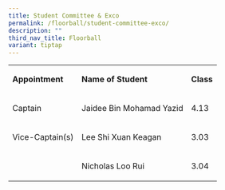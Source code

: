 ```yaml
---
title: Student Committee & Exco
permalink: /floorball/student-committee-exco/
description: ""
third_nav_title: Floorball
variant: tiptap
---
```

<table style="minWidth: 75px">
<colgroup>
<col>
<col>
<col>
</colgroup>
<tbody>
<tr>
<td rowspan="1" colspan="1">
<p><strong>Appointment</strong>
</p>
</td>
<td rowspan="1" colspan="1">
<p><strong>Name of Student</strong>
</p>
</td>
<td rowspan="1" colspan="1">
<p><strong>Class</strong>
</p>
</td>
</tr>
<tr>
<td rowspan="1" colspan="1">
<p>Captain</p>
</td>
<td rowspan="1" colspan="1">
<p>Jaidee Bin Mohamad Yazid</p>
</td>
<td rowspan="1" colspan="1">
<p>4.13</p>
</td>
</tr>
<tr>
<td rowspan="1" colspan="1">
<p>Vice-Captain(s)</p>
</td>
<td rowspan="1" colspan="1">
<p>Lee Shi Xuan Keagan</p>
</td>
<td rowspan="1" colspan="1">
<p>3.03</p>
</td>
</tr>
<tr>
<td rowspan="1" colspan="1">
<p>&nbsp;</p>
</td>
<td rowspan="1" colspan="1">
<p>Nicholas Loo Rui</p>
</td>
<td rowspan="1" colspan="1">
<p>3.04</p>
</td>
</tr>
</tbody>
</table>
<p></p>